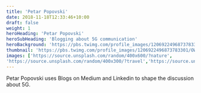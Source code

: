 ```yaml
---
title: 'Petar Popovski'
date: 2018-11-18T12:33:46+10:00
draft: false
weight: 1
heroHeading: 'Petar Popovski'
heroSubHeading: 'Blogging about 5G communication'
heroBackground: 'https://pbs.twimg.com/profile_images/1206922496873783301/OW2r2fS4_400x400.jpg'
thumbnail: 'https://pbs.twimg.com/profile_images/1206922496873783301/OW2r2fS4_400x400.jpg'
images: ['https://source.unsplash.com/random/400x600/?nature', 
'https://source.unsplash.com/random/400x300/?travel','https://source.unsplash.com/random/400x300/?architecture','https://source.unsplash.com/random/400x600/?buildings','https://source.unsplash.com/random/400x300/?city','https://source.unsplash.com/random/400x600/?business']
---
```


Petar Popovski uses Blogs on Medium and Linkedin to shape the discussion about 5G.

